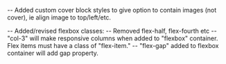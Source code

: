 

-- Added custom cover block styles to give option to contain images (not cover), ie align image to top/left/etc.

-- Added/revised flexbox classes:
   -- Removed flex-half, flex-fourth etc
   -- "col-3" will make responsive columns when added to "flexbox" container. Flex items must have a class of "flex-item." 
   -- "flex-gap" added to flexbox container will add gap property.
